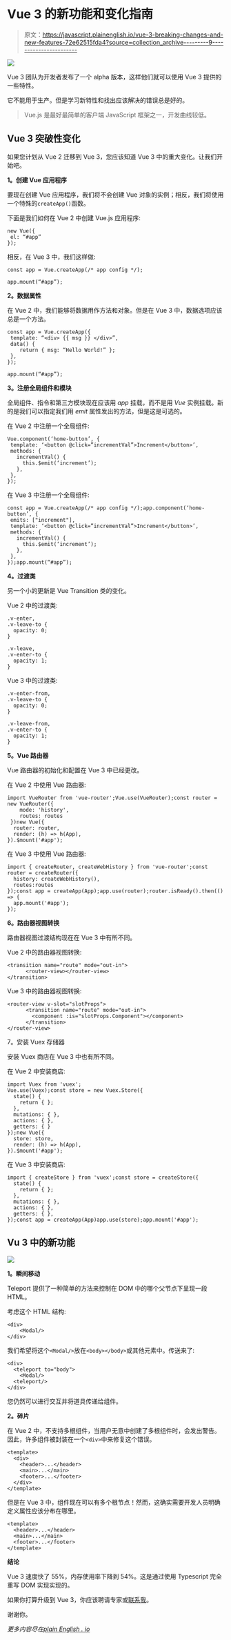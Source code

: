 # Vue 3 的新功能和变化指南

> 原文：<https://javascript.plainenglish.io/vue-3-breaking-changes-and-new-features-72e62515fda4?source=collection_archive---------9----------------------->

![](img/93467a5b1959a1a38bb35d0136911f48.png)

Vue 3 团队为开发者发布了一个 alpha 版本，这样他们就可以使用 Vue 3 提供的一些特性。

它不能用于生产。但是学习新特性和找出应该解决的错误总是好的。

> Vue.js 是最好最简单的客户端 JavaScript 框架之一，开发曲线较低。

## Vue 3 突破性变化

如果您计划从 Vue 2 迁移到 Vue 3，您应该知道 Vue 3 中的重大变化。让我们开始吧。

**1。创建 Vue 应用程序**

要现在创建 Vue 应用程序，我们将不会创建 Vue 对象的实例；相反，我们将使用一个特殊的`createApp()`函数。

下面是我们如何在 Vue 2 中创建 Vue.js 应用程序:

```
new Vue({
 el: “#app”
});
```

相反，在 Vue 3 中，我们这样做:

```
const app = Vue.createApp(/* app config */);

app.mount(“#app”);
```

**2。数据属性**

在 Vue 2 中，我们能够将数据用作方法和对象。但是在 Vue 3 中，数据选项应该总是一个方法。

```
const app = Vue.createApp({
 template: “<div> {{ msg }} </div>”,
 data() {
    return { msg: “Hello World!” };
 },
});

app.mount(“#app”);
```

**3。注册全局组件和模块**

全局组件、指令和第三方模块现在应该用 *app* 挂载，而不是用 *Vue* 实例挂载。新的是我们可以指定我们用 *emit* 属性发出的方法，但是这是可选的。

在 Vue 2 中注册一个全局组件:

```
Vue.component(‘home-button’, {
 template: ‘<button @click=”incrementVal”>Increment</button>’,
 methods: {
   incrementVal() {
     this.$emit(‘increment’);
   },
 },
});
```

在 Vue 3 中注册一个全局组件:

```
const app = Vue.createApp(/* app config */);app.component(‘home-button’, {
 emits: ["increment"],
 template: ‘<button @click=”incrementVal”>Increment</button>’,
 methods: {
   incrementVal() {
     this.$emit(‘increment’);
   },
 },
});app.mount(“#app”);
```

**4。过渡类**

另一个小的更新是 Vue Transition 类的变化。

Vue 2 中的过渡类:

```
.v-enter,
.v-leave-to {
  opacity: 0;
}

.v-leave,
.v-enter-to {
  opacity: 1;
}
```

Vue 3 中的过渡类:

```
.v-enter-from,
.v-leave-to {
  opacity: 0;
}

.v-leave-from,
.v-enter-to {
  opacity: 1;
}
```

**5。Vue 路由器**

Vue 路由器的初始化和配置在 Vue 3 中已经更改。

在 Vue 2 中使用 Vue 路由器:

```
import VueRouter from 'vue-router';Vue.use(VueRouter);const router = new VueRouter({
    mode: 'history',
    routes: routes
 })new Vue({
  router: router,
  render: (h) => h(App),
}).$mount('#app');
```

在 Vue 3 中使用 Vue 路由器:

```
import { createRouter, createWebHistory } from 'vue-router';const router = createRouter({
  history: createWebHistory(),
  routes:routes
});const app = createApp(App);app.use(router);router.isReady().then(() => {
  app.mount('#app');
});
```

**6。路由器视图转换**

路由器视图过渡结构现在在 Vue 3 中有所不同。

Vue 2 中的路由器视图转换:

```
<transition name="route" mode="out-in">
      <router-view></router-view>
</transition>
```

Vue 3 中的路由器视图转换:

```
<router-view v-slot="slotProps">
      <transition name="route" mode="out-in">
        <component :is="slotProps.Component"></component>
      </transition>
</router-view>
```

7。安装 Vuex 存储器

安装 Vuex 商店在 Vue 3 中也有所不同。

在 Vue 2 中安装商店:

```
import Vuex from 'vuex';
Vue.use(Vuex);const store = new Vuex.Store({
  state() {
    return { };
  },
  mutations: { },
  actions: { },
  getters: { }
});new Vue({
  store: store,
  render: (h) => h(App),
}).$mount('#app');
```

在 Vue 3 中安装商店:

```
import { createStore } from 'vuex';const store = createStore({
  state() {
    return { };
  },
  mutations: { },
  actions: { },
  getters: { },
});const app = createApp(App)app.use(store);app.mount('#app');
```

## Vu 3 中的新功能

![](img/02ab940b3da4f87fb53eaab9fd9aec62.png)

**1。瞬间移动**

Teleport 提供了一种简单的方法来控制在 DOM 中的哪个父节点下呈现一段 HTML。

考虑这个 HTML 结构:

```
<div>
    <Modal/>
</div>
```

我们希望将这个`<Modal/>`放在`<body></body>`或其他元素中。传送来了:

```
<div>
  <teleport to="body">
    <Modal/>
  <teleport/>
</div>
```

您仍然可以进行交互并将道具传递给组件。

**2。碎片**

在 Vue 2 中，不支持多根组件，当用户无意中创建了多根组件时，会发出警告。因此，许多组件被封装在一个`<div>`中来修复这个错误。

```
<template>
  <div>
    <header>...</header>
    <main>...</main>
    <footer>...</footer>
  </div>
</template>
```

但是在 Vue 3 中，组件现在可以有多个根节点！然而，这确实需要开发人员明确定义属性应该分布在哪里。

```
<template>
  <header>...</header>
  <main>...</main>
  <footer>...</footer>
</template>
```

**结论**

Vue 3 速度快了 55%，内存使用率下降到 54%。这是通过使用 Typescript 完全重写 DOM 实现实现的。

如果你打算升级到 Vue 3，你应该聘请专家或[联系我](https://www.linkedin.com/in/engrmafzaalch)。

谢谢你。

*更多内容尽在*[*plain English . io*](http://plainenglish.io/)